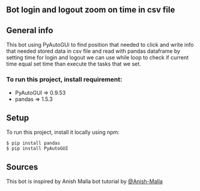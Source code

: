 ## Bot login and logout zoom on time in csv file

## General info

This bot using PyAutoGUi to find position that needed to click and write info that needed
stored data in csv file and read with pandas dataframe by setting time for login and logout 
we can use while loop to check if current time equal set time than execute the tasks that we set.
### To run this project, install requirement:
* PyAutoGUI => 0.9.53 
* pandas => 1.5.3

## Setup
To run this project, install it locally using npm:

```
$ pip install pandas
$ pip install PyAutoGUI
```

## Sources
This bot is inspired by Anish Malla
bot tutorial by [@Anish-Malla](https://github.com/Anish-Malla/Zoom-Automation-Python)
